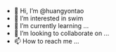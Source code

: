 - 👋 Hi, I’m @huangyontao
- 👀 I’m interested in swim
- 🌱 I’m currently learning ...
- 💞️ I’m looking to collaborate on ...
- 📫 How to reach me ...

<!---
huangyontao/huangyontao is a ✨ special ✨ repository because its `README.md` (this file) appears on your GitHub profile.
You can click the Preview link to take a look at your changes.
--->
